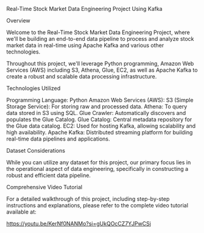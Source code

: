 Real-Time Stock Market Data Engineering Project Using Kafka

Overview

Welcome to the Real-Time Stock Market Data Engineering Project, where we'll be building an end-to-end data pipeline to process and analyze stock market data in real-time using Apache Kafka and various other technologies.

Throughout this project, we'll leverage Python programming, Amazon Web Services (AWS) including S3, Athena, Glue, EC2, as well as Apache Kafka to create a robust and scalable data processing infrastructure.


Technologies Utilized

Programming Language: Python
Amazon Web Services (AWS):
S3 (Simple Storage Service): For storing raw and processed data.
Athena: To query data stored in S3 using SQL.
Glue Crawler: Automatically discovers and populates the Glue Catalog.
Glue Catalog: Central metadata repository for the Glue data catalog.
EC2: Used for hosting Kafka, allowing scalability and high availability.
Apache Kafka: Distributed streaming platform for building real-time data pipelines and applications.

Dataset Considerations

While you can utilize any dataset for this project, our primary focus lies in the operational aspect of data engineering, specifically in constructing a robust and efficient data pipeline.

Comprehensive Video Tutorial

For a detailed walkthrough of this project, including step-by-step instructions and explanations, please refer to the complete video tutorial available at:

https://youtu.be/KerNf0NANMo?si=gUkQOcCZ7YJPwCSj


